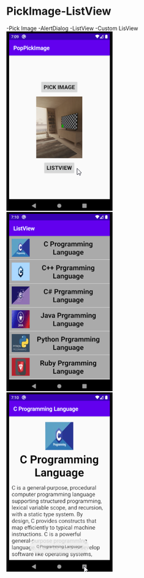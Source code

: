 # PickImage-ListView
-Pick Image
-AlertDialog 
-ListView
-Custom LisView
![image1](https://github.com/HiBijoy143/PickImage-ListView/blob/master/s1.png)
![image2](https://github.com/HiBijoy143/PickImage-ListView/blob/master/s2.png)
![image3](https://github.com/HiBijoy143/PickImage-ListView/blob/master/s3.png)
